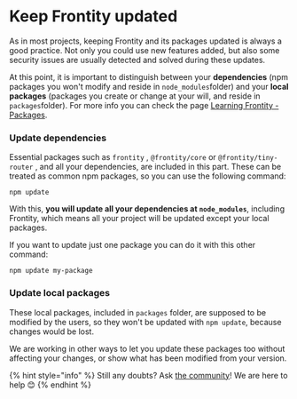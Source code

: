# Keep Frontity updated

As in most projects, keeping Frontity and its packages updated is always a good practice. Not only you could use new features added, but also some security issues are usually detected and solved during these updates.

At this point, it is important to distinguish between your **dependencies** \(npm packages you won't modify and reside in `node_modules`folder\) and your **local packages** \(packages you create or change at your will, and reside in `packages`folder\). For more info you can check the page [Learning Frontity - Packages](../learning-frontity/packages.md).

### Update dependencies

Essential packages such as `frontity` ,  `@frontity/core`  or  `@frontity/tiny-router` ,  and all your dependencies, are included in this part. These can be treated as common npm packages, so you can use the following command:

```text
npm update
```

With this, **you will update all your dependencies at `node_modules`**, including Frontity, which means all your project will be updated except your local packages.

If you want to update just one package you can do it with this other command:

```text
npm update my-package
```

### Update local packages

These local packages, included in `packages` folder, are supposed to be modified by the users, so they won't be updated with `npm update`, because changes would be lost.

We are working in other ways to let you update these packages too without affecting your changes, or show what has been modified from your version.



{% hint style="info" %}
Still any doubts? Ask [the community](https://community.frontity.org/)! We are here to help 😊
{% endhint %}

